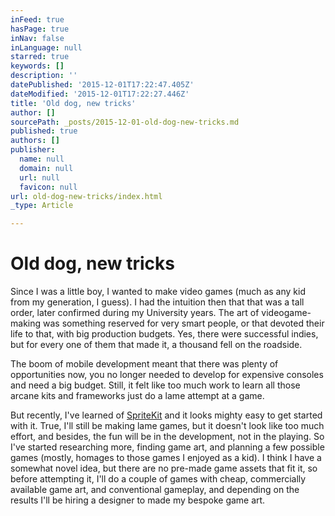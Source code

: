```yaml
---
inFeed: true
hasPage: true
inNav: false
inLanguage: null
starred: true
keywords: []
description: ''
datePublished: '2015-12-01T17:22:47.405Z'
dateModified: '2015-12-01T17:22:27.446Z'
title: 'Old dog, new tricks'
author: []
sourcePath: _posts/2015-12-01-old-dog-new-tricks.md
published: true
authors: []
publisher:
  name: null
  domain: null
  url: null
  favicon: null
url: old-dog-new-tricks/index.html
_type: Article

---
```

# Old dog, new tricks

Since I was a little boy, I wanted to make video games (much as any kid from my generation, I guess). I had the intuition then that that was a tall order, later confirmed during my University years. The art of videogame-making was something reserved for very smart people, or that devoted their life to that, with big production budgets. Yes, there were successful indies, but for every one of them that made it, a thousand fell on the roadside.

The boom of mobile development meant that there was plenty of opportunities now, you no longer needed to develop for expensive consoles and need a big budget. Still, it felt like too much work to learn all those arcane kits and frameworks just do a lame attempt at a game.

But recently, I've learned of [SpriteKit][0] and it looks mighty easy to get started with it. True, I'll still be making lame games, but it doesn't look like too much effort, and besides, the fun will be in the development, not in the playing. So I've started researching more, finding game art, and planning a few possible games (mostly, homages to those games I enjoyed as a kid). I think I have a somewhat novel idea, but there are no pre-made game assets that fit it, so before attempting it, I'll do a couple of games with cheap, commercially available game art, and conventional gameplay, and depending on the results I'll be hiring a designer to made my bespoke game art.

[0]: https://developer.apple.com/spritekit/